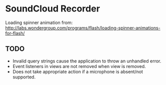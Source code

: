 SoundCloud Recorder
===================

Loading spinner animation from:
http://labs.wondergroup.com/programs/flash/loading-spinner-animations-for-flash/

TODO
----

- Invalid query strings cause the application to throw an unhandled error.
- Event listeners in views are not removed when view is removed.
- Does not take appropriate action if a microphone is absent/not supported.
